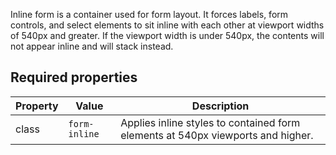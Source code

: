 Inline form is a container used for form layout. It forces labels, form controls, and select elements to sit inline with each other at viewport widths of 540px and greater. If the viewport width is under 540px, the contents will not appear inline and will stack instead.

## Required properties

| Property        | Value                 | Description |
|-----------------|-----------------------|-------------|
| class           | `form-inline`         | Applies inline styles to contained form elements at 540px viewports and higher. |